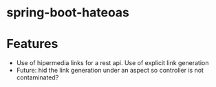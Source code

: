 spring-boot-hateoas
===================

# Features
- Use of hipermedia links for a rest api. Use of explicit link generation
- Future: hid the link generation under an aspect so controller is not contaminated?
